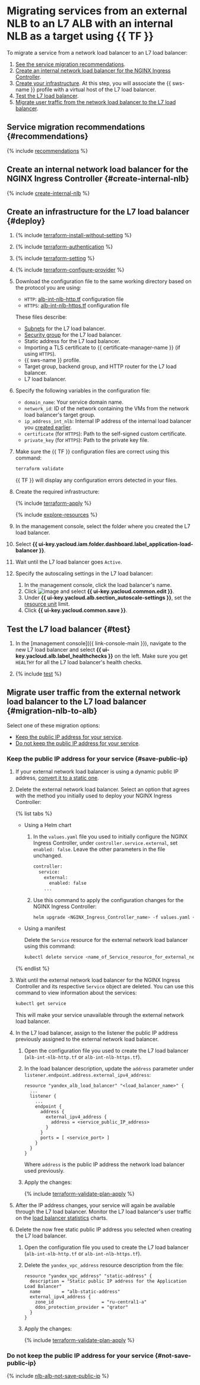 # Migrating services from an external NLB to an L7 ALB with an internal NLB as a target using {{ TF }}


To migrate a service from a network load balancer to an L7 load balancer:

1. [See the service migration recommendations](#recommendations).
1. [Create an internal network load balancer for the NGINX Ingress Controller](#create-internal-nlb).
1. [Create your infrastructure](#deploy). At this step, you will associate the {{ sws-name }} profile with a virtual host of the L7 load balancer.
1. [Test the L7 load balancer](#test).
1. [Migrate user traffic from the network load balancer to the L7 load balancer](#migration-nlb-to-alb).

## Service migration recommendations {#recommendations}

{% include [recommendations](../_tutorials_includes/migration-from-nlb-to-alb/recommendations.md) %}

## Create an internal network load balancer for the NGINX Ingress Controller {#create-internal-nlb}

{% include [create-internal-nlb](../_tutorials_includes/migration-from-nlb-to-alb/create-internal-nlb.md) %}

## Create an infrastructure for the L7 load balancer {#deploy}

1. {% include [terraform-install-without-setting](../../_includes/mdb/terraform/install-without-setting.md) %}
1. {% include [terraform-authentication](../../_includes/mdb/terraform/authentication.md) %}
1. {% include [terraform-setting](../../_includes/mdb/terraform/setting.md) %}
1. {% include [terraform-configure-provider](../../_includes/mdb/terraform/configure-provider.md) %}

1. Download the configuration file to the same working directory based on the protocol you are using:
    * `HTTP`: [alb-int-nlb-http.tf](https://github.com/yandex-cloud-examples/yc-nlb-alb-internal-lb-migration/blob/main/alb-int-nlb-http.tf) configuration file
    * `HTTPS`: [alb-int-nlb-https.tf](https://github.com/yandex-cloud-examples/yc-nlb-alb-internal-lb-migration/blob/main/alb-int-nlb-https.tf) configuration file

    These files describe:

    * [Subnets](../../vpc/concepts/network.md#subnet) for the L7 load balancer.
    * [Security group](../../vpc/concepts/security-groups.md) for the L7 load balancer.
    * Static address for the L7 load balancer.
    * Importing a TLS certificate to {{ certificate-manager-name }} (if using `HTTPS`).
    * {{ sws-name }} profile.
    * Target group, backend group, and HTTP router for the L7 load balancer.
    * L7 load balancer.

1. Specify the following variables in the configuration file:

    * `domain_name`: Your service domain name.
    * `network_id`: ID of the network containing the VMs from the network load balancer's target group.
    * `ip_address_int_nlb`: Internal IP address of the internal load balancer you [created earlier](#create-internal-nlb).
    * `certificate` (for `HTTPS`): Path to the self-signed custom certificate.
    * `private_key` (for `HTTPS`): Path to the private key file.

1. Make sure the {{ TF }} configuration files are correct using this command:

    ```bash
    terraform validate
    ```

    {{ TF }} will display any configuration errors detected in your files.

1. Create the required infrastructure:

    {% include [terraform-apply](../../_includes/mdb/terraform/apply.md) %}

    {% include [explore-resources](../../_includes/mdb/terraform/explore-resources.md) %}

1. In the management console, select the folder where you created the L7 load balancer.
1. Select **{{ ui-key.yacloud.iam.folder.dashboard.label_application-load-balancer }}**.
1. Wait until the L7 load balancer goes `Active`.
1. Specify the autoscaling settings in the L7 load balancer:

    1. In the management console, click the load balancer's name.
    1. Click ![image](../../_assets/console-icons/ellipsis.svg) and select **{{ ui-key.yacloud.common.edit }}**.
    1. Under **{{ ui-key.yacloud.alb.section_autoscale-settings }}**, set the [resource unit](../../application-load-balancer/concepts/application-load-balancer.md#lcu-scaling) limit.
    1. Click **{{ ui-key.yacloud.common.save }}**.

## Test the L7 load balancer {#test}

1. In the [management console]({{ link-console-main }}), navigate to the new L7 load balancer and select **{{ ui-key.yacloud.alb.label_healthchecks }}** on the left. Make sure you get `HEALTHY` for all the L7 load balancer's health checks.

1. {% include [test](../_tutorials_includes/migration-from-nlb-to-alb/test.md) %}

## Migrate user traffic from the external network load balancer to the L7 load balancer {#migration-nlb-to-alb}

Select one of these migration options:

* [Keep the public IP address for your service](#save-public-ip).
* [Do not keep the public IP address for your service](#not-save-public-ip).

### Keep the public IP address for your service {#save-public-ip}

1. If your external network load balancer is using a dynamic public IP address, [convert it to a static one](../../vpc/operations/set-static-ip.md).

1. Delete the external network load balancer. Select an option that agrees with the method you initially used to deploy your NGINX Ingress Controller:

    {% list tabs %}

    * Using a Helm chart

        1. In the `values.yaml` file you used to initially configure the NGINX Ingress Controller, under `controller.service.external`, set `enabled: false`. Leave the other parameters in the file unchanged.

            ```bash
            controller:
              service:
                external:
                  enabled: false
                ...
            ```

        1. Use this command to apply the configuration changes for the NGINX Ingress Controller:

            ```bash
            helm upgrade <NGINX_Ingress_Controller_name> -f values.yaml <chart_for_NGINX_Ingress_Controller> -n <namespace>
            ```

    * Using a manifest

        Delete the `Service` resource for the external network load balancer using this command:

        ```bash
        kubectl delete service <name_of_Service_resource_for_external_network_load_balancer>
        ```

    {% endlist %}

1. Wait until the external network load balancer for the NGINX Ingress Controller and its respective `Service` object are deleted. You can use this command to view information about the services:

    ```bash
    kubectl get service
    ```

    This will make your service unavailable through the external network load balancer.

1. In the L7 load balancer, assign to the listener the public IP address previously assigned to the external network load balancer.

    1. Open the configuration file you used to create the L7 load balancer (`alb-int-nlb-http.tf` or `alb-int-nlb-https.tf`).

    1. In the load balancer description, update the `address` parameter under `listener.endpoint.address.external_ipv4_address`:

        ```hcl
        resource "yandex_alb_load_balancer" "<load_balancer_name>" {
          ...
          listener {
            ...
            endpoint {
              address {
                external_ipv4_address {
                  address = <service_public_IP_address>
                }
              }
              ports = [ <service_port> ]
            }
          }
        }
        ```

        Where `address` is the public IP address the network load balancer used previously.

    1. Apply the changes:

        {% include [terraform-validate-plan-apply](../../_tutorials/_tutorials_includes/terraform-validate-plan-apply.md) %}

1. After the IP address changes, your service will again be available through the L7 load balancer. Monitor the L7 load balancer's user traffic on the [load balancer statistics](../../application-load-balancer/operations/application-load-balancer-get-stats.md) charts.

1. Delete the now free static public IP address you selected when creating the L7 load balancer.

    1. Open the configuration file you used to create the L7 load balancer (`alb-int-nlb-http.tf` or `alb-int-nlb-https.tf`).

    1. Delete the `yandex_vpc_address` resource description from the file:

        ```hcl
        resource "yandex_vpc_address" "static-address" {
          description = "Static public IP address for the Application Load Balancer"
          name        = "alb-static-address"
          external_ipv4_address {
            zone_id                  = "ru-central1-a"
            ddos_protection_provider = "qrator"
          }
        }
        ```

    1. Apply the changes:

        {% include [terraform-validate-plan-apply](../../_tutorials/_tutorials_includes/terraform-validate-plan-apply.md) %}

### Do not keep the public IP address for your service {#not-save-public-ip}

{% include [nlb-alb-not-save-public-ip](../_tutorials_includes/migration-from-nlb-to-alb/nlb-alb-not-save-public-ip.md) %}
